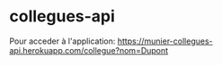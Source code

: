 # collegues-api
Pour acceder à l'application:
https://munier-collegues-api.herokuapp.com/collegue?nom=Dupont
